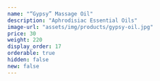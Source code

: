 ```yaml
---
name: "“Gypsy” Massage Oil"
description: "Aphrodisiac Essential Oils"
image-url: "assets/img/products/gypsy-oil.jpg"
price: 30
weight: 220
display_order: 17
orderable: true
hidden: false
new: false
---
```

